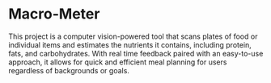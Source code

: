 # Macro-Meter

This project is a computer vision-powered tool that scans plates of food or individual items and estimates the nutrients it contains, including protein, fats, and carbohydrates. With real time feedback paired with an easy-to-use approach, it allows for quick and efficient meal planning for users regardless of backgrounds or goals.

